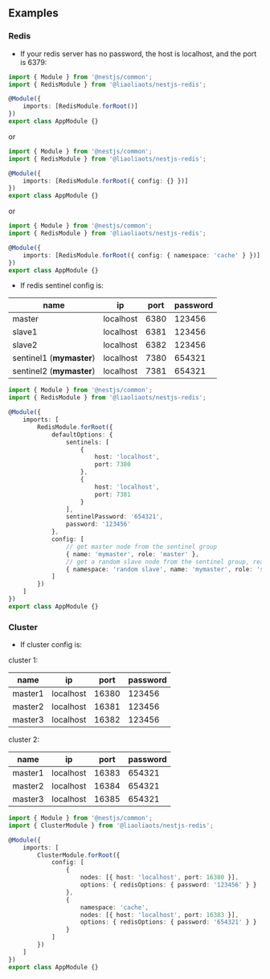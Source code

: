 ## Examples

<h3 id="examples-redis">Redis</h3>

-   If your redis server has no password, the host is localhost, and the port is 6379: <span id="examples-default"></span>

```TypeScript
import { Module } from '@nestjs/common';
import { RedisModule } from '@liaoliaots/nestjs-redis';

@Module({
    imports: [RedisModule.forRoot()]
})
export class AppModule {}
```

or

```TypeScript
import { Module } from '@nestjs/common';
import { RedisModule } from '@liaoliaots/nestjs-redis';

@Module({
    imports: [RedisModule.forRoot({ config: {} })]
})
export class AppModule {}
```

or

```TypeScript
import { Module } from '@nestjs/common';
import { RedisModule } from '@liaoliaots/nestjs-redis';

@Module({
    imports: [RedisModule.forRoot({ config: { namespace: 'cache' } })]
})
export class AppModule {}
```

-   If redis sentinel config is: <span id="examples-sentinel"></span>

| name                     | ip        | port | password |
| ------------------------ | --------- | ---- | -------- |
| master                   | localhost | 6380 | 123456   |
| slave1                   | localhost | 6381 | 123456   |
| slave2                   | localhost | 6382 | 123456   |
| sentinel1 (**mymaster**) | localhost | 7380 | 654321   |
| sentinel2 (**mymaster**) | localhost | 7381 | 654321   |

```TypeScript
import { Module } from '@nestjs/common';
import { RedisModule } from '@liaoliaots/nestjs-redis';

@Module({
    imports: [
        RedisModule.forRoot({
            defaultOptions: {
                sentinels: [
                    {
                        host: 'localhost',
                        port: 7380
                    },
                    {
                        host: 'localhost',
                        port: 7381
                    }
                ],
                sentinelPassword: '654321',
                password: '123456'
            },
            config: [
                // get master node from the sentinel group
                { name: 'mymaster', role: 'master' },
                // get a random slave node from the sentinel group, read-only by default
                { namespace: 'random slave', name: 'mymaster', role: 'slave' }
            ]
        })
    ]
})
export class AppModule {}
```

<h3 id="examples-cluster">Cluster</h3>

-   If cluster config is:

cluster 1:

| name    | ip        | port  | password |
| ------- | --------- | ----- | -------- |
| master1 | localhost | 16380 | 123456   |
| master2 | localhost | 16381 | 123456   |
| master3 | localhost | 16382 | 123456   |

cluster 2:

| name    | ip        | port  | password |
| ------- | --------- | ----- | -------- |
| master1 | localhost | 16383 | 654321   |
| master2 | localhost | 16384 | 654321   |
| master3 | localhost | 16385 | 654321   |

```TypeScript
import { Module } from '@nestjs/common';
import { ClusterModule } from '@liaoliaots/nestjs-redis';

@Module({
    imports: [
        ClusterModule.forRoot({
            config: [
                {
                    nodes: [{ host: 'localhost', port: 16380 }],
                    options: { redisOptions: { password: '123456' } }
                },
                {
                    namespace: 'cache',
                    nodes: [{ host: 'localhost', port: 16383 }],
                    options: { redisOptions: { password: '654321' } }
                }
            ]
        })
    ]
})
export class AppModule {}
```
